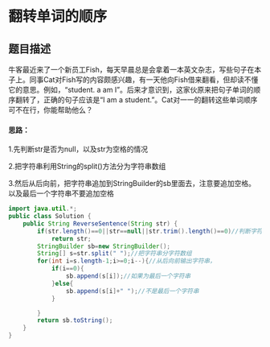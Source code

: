 # 翻转单词的顺序

## 题目描述

牛客最近来了一个新员工Fish，每天早晨总是会拿着一本英文杂志，写些句子在本子上。同事Cat对Fish写的内容颇感兴趣，有一天他向Fish借来翻看，但却读不懂它的意思。例如，“student. a am I”。后来才意识到，这家伙原来把句子单词的顺序翻转了，正确的句子应该是“I am a student.”。Cat对一一的翻转这些单词顺序可不在行，你能帮助他么？



#### 思路：

1.先判断str是否为null，以及str为空格的情况

2.把字符串利用String的split()方法分为字符串数组

3.然后从后向前，把字符串追加到StringBuilder的sb里面去，注意要追加空格。以及最后一个字符串不要追加空格

```Java
import java.util.*;
public class Solution {
    public String ReverseSentence(String str) {
        if(str.length()==0||str==null||str.trim().length()==0)//判断字符串时是否为null,以及空格的情况
            return str;
        StringBuilder sb=new StringBuilder();
        String[] s=str.split(" ");//把字符串分字符数组
        for(int i=s.length-1;i>=0;i--){//从后向前输出字符串，
            if(i==0){
                sb.append(s[i]);//如果为最后一个字符串
            }else{
                sb.append(s[i]+" ");//不是最后一个字符串
            }

        }
        return sb.toString();
    }
}
```